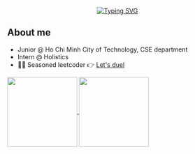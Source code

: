 <div align="center">

[![Typing SVG](https://readme-typing-svg.demolab.com?font=Fira+Code&size=32&pause=1000&center=true&vCenter=true&random=false&width=640&height=48&lines=%E2%9D%84%EF%B8%8F+My+chilling+space+%E2%9D%84%EF%B8%8F)](https://git.io/typing-svg)
</div>

<!--
<h1 align="center">❄️ Chilling space ❄️</h1>
-->
<h2>About me</h2>

* Junior @ Ho Chi Minh City of Technology, CSE department
* Intern @ Holistics
* 🧑‍💻 Seasoned leetcoder 👉 [Let's duel](https://leetcode.com/u/xuantho573/)

<!--<img src="https://myreadme.vercel.app/api/embed/xuantho573?panels=userstatistics,toprepositories,toplanguages,commitgraph" alt="reimaginedreadme" />
-->

<a href="https://github.com/xuantho573">
  <img height="160" align="center" src="https://github-readme-stats.vercel.app/api?username=xuantho573&theme=tokyonight&show_icons=true" />
</a>
<a href="https://github.com/xuantho573">
  <img height="160" align="center" src="https://github-readme-stats.vercel.app/api/top-langs/?username=xuantho573&theme=tokyonight&show_icons=true&layout=compact" />
</a>

<!--
[![My GitHub stats](https://github-readme-stats.vercel.app/api?username=xuantho573&theme=tokyonight&show_icons=true)](https://github.com/xuantho573/github-readme-stats)

[![Top Langs](https://github-readme-stats.vercel.app/api/top-langs/?username=xuantho573&theme=tokyonight&show_icons=true&layout=donut)](https://github.com/xuantho573/github-readme-stats)
-->
